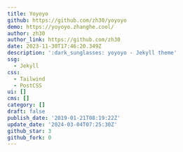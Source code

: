 ```yaml
---
title: Yoyoyo
github: https://github.com/zh30/yoyoyo
demo: https://yoyoyo.zhanghe.cool/
author: zh30
author_link: https://github.com/zh30
date: 2023-11-30T17:46:20.349Z
description: ':dark_sunglasses: yoyoyo - Jekyll theme'
ssg:
  - Jekyll
css:
  - Tailwind
  - PostCSS
ui: []
cms: []
category: []
draft: false
publish_date: '2019-01-21T08:19:22Z'
update_date: '2024-03-04T07:25:30Z'
github_star: 3
github_fork: 0
---
```

